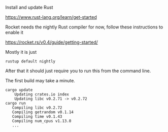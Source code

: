 Install and update Rust

https://www.rust-lang.org/learn/get-started

Rocket needs the nightly Rust compiler for now, follow these instructions to enable it

https://rocket.rs/v0.4/guide/getting-started/

Mostly it is just

    rustup default nightly
   
After that it should just require you to run this from the command line.

The first build may take a minute.

    cargo update
        Updating crates.io index
        Updating libc v0.2.71 -> v0.2.72
    cargo run
       Compiling libc v0.2.72
       Compiling getrandom v0.1.14
       Compiling time v0.1.43
       Compiling num_cpus v1.13.0
       ...
 